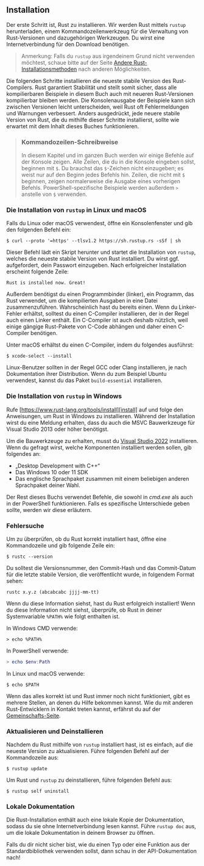 ## Installation

Der erste Schritt ist, Rust zu installieren. Wir werden Rust mittels `rustup`
herunterladen, einem Kommandozeilenwerkzeug für die Verwaltung von Rust-Versionen
und dazugehörigen Werkzeugen. Du wirst eine Internetverbindung für den Download
benötigen.

> Anmerkung: Falls du `rustup` aus irgendeinem Grund nicht verwenden möchtest,
> schaue bitte auf der Seite [Andere Rust-Installationsmethoden][otherinstall]
> nach anderen Möglichkeiten.

Die folgenden Schritte installieren die neueste stabile Version des
Rust-Compilers. Rust garantiert Stabilität und stellt somit sicher,
dass alle kompilierbaren Beispiele in diesem Buch auch mit neueren
Rust-Versionen kompilierbar bleiben werden. Die Konsolenausgabe
der Beispiele kann sich zwischen Versionen leicht unterscheiden,
weil Rust oft Fehlermeldungen und Warnungen verbessert.
Anders ausgedrückt, jede neuere stabile Version von Rust, die du
mithilfe dieser Schritte installierst, sollte wie erwartet mit dem
Inhalt dieses Buches funktionieren.

> ### Kommandozeilen-Schreibweise
>
> In diesem Kapitel und im ganzen Buch werden wir einige Befehle auf der
> Konsole zeigen. Alle Zeilen, die du in die Konsole eingeben sollst,
> beginnen mit `$`. Du brauchst das `$`-Zeichen nicht einzugeben;
> es weist nur auf den Beginn jedes Befehls hin. Zeilen, die nicht mit
> `$` beginnen, zeigen normalerweise die Ausgabe eines vorherigen Befehls.
> PowerShell-spezifische Beispiele werden außerdem `>` anstelle von `$`
> verwenden.

### Die Installation von `rustup` in Linux und macOS

Falls du Linux oder macOS verwendest, öffne ein Konsolenfenster und gib den
folgenden Befehl ein:

```console
$ curl --proto '=https' --tlsv1.2 https://sh.rustup.rs -sSf | sh
```

Dieser Befehl lädt ein Skript herunter und startet die Installation
von `rustup`, welches die neueste stabile Version von Rust installiert.
Du wirst ggf. aufgefordert, dein Passwort einzugeben. Nach erfolgreicher
Installation erscheint folgende Zeile:

```text
Rust is installed now. Great!
```

Außerdem benötigst du einen Programmbinder (linker), ein Programm, das Rust
verwendet, um die kompilierten Ausgaben in eine Datei zusammenzuführen.
Wahrscheinlich hast du bereits einen. Wenn du Linker-Fehler erhältst, solltest
du einen C-Compiler installieren, der in der Regel auch einen Linker enthält.
Ein C-Compiler ist auch deshalb nützlich, weil einige gängige Rust-Pakete von
C-Code abhängen und daher einen C-Compiler benötigen.

Unter macOS erhältst du einen C-Compiler, indem du folgendes ausführst:

```console
$ xcode-select --install
```

Linux-Benutzer sollten in der Regel GCC oder Clang installieren, je nach
Dokumentation ihrer Distribution. Wenn du zum Beispiel Ubuntu verwendest,
kannst du das Paket `build-essential` installieren.

### Die Installation von `rustup` in Windows

Rufe [https://www.rust-lang.org/tools/install][install] auf und folge
den Anweisungen, um Rust in Windows zu installieren. Während der Installation
wirst du eine Meldung erhalten, dass du auch die MSVC Bauwerkzeuge für Visual
Studio 2013 oder höher benötigst.

Um die Bauwerkzeuge zu erhalten, musst du [Visual Studio 2022][visualstudio]
installieren. Wenn du gefragt wirst, welche Komponenten installiert werden
sollen, gib folgendes an:

* „Desktop Development with C++“
* Das Windows 10 oder 11 SDK
* Das englische Sprachpaket zusammen mit einem beliebigen anderen Sprachpaket
  deiner Wahl.

Der Rest dieses Buchs verwendet Befehle, die sowohl in *cmd.exe* als auch
in der PowerShell funktionieren. Falls es spezifische Unterschiede geben sollte,
werden wir diese erläutern.

### Fehlersuche

Um zu überprüfen, ob du Rust korrekt installiert hast, öffne eine
Kommandozeile und gib folgende Zeile ein:

```console
$ rustc --version
```

Du solltest die Versionsnummer, den Commit-Hash und das Commit-Datum für die
letzte stabile Version, die veröffentlicht wurde, in folgendem Format sehen:

```text
rustc x.y.z (abcabcabc jjjj-mm-tt)
```

Wenn du diese Information siehst, hast du Rust erfolgreich installiert! Wenn du
diese Information nicht siehst, überprüfe, ob Rust in deiner Systemvariable
`%PATH%` wie folgt enthalten ist.

In Windows CMD verwende:

```console
> echo %PATH%
```

In PowerShell verwende:

```powershell
> echo $env:Path
```

In Linux und macOS verwende:

```console
$ echo $PATH
```

Wenn das alles korrekt ist und Rust immer noch nicht funktioniert, gibt es
mehrere Stellen, an denen du Hilfe bekommen kannst. Wie du mit anderen
Rust-Entwicklern in Kontakt treten kannst, erfährst du auf der
[Gemeinschafts-Seite][community].

### Aktualisieren und Deinstallieren

Nachdem du Rust mithilfe von `rustup` installiert hast, ist es einfach,
auf die neueste Version zu aktualisieren. Führe folgenden Befehl auf der
Kommandozeile aus:

```console
$ rustup update
```

Um Rust und `rustup` zu deinstallieren, führe folgenden Befehl aus:

```console
$ rustup self uninstall
```

### Lokale Dokumentation

Die Rust-Installation enthält auch eine lokale Kopie der Dokumentation, sodass
du sie ohne Internetverbindung lesen kannst. Führe `rustup doc` aus, um die
lokale Dokumentation in deinem Browser zu öffnen.

Falls du dir nicht sicher bist, wie du einen Typ oder eine Funktion aus der
Standardbibliothek verwenden sollst, dann schau in der API-Dokumentation nach!

[community]: https://www.rust-lang.org/community
[install]: https://www.rust-lang.org/tools/install
[otherinstall]: https://forge.rust-lang.org/infra/other-installation-methods.html
[visualstudio]: https://visualstudio.microsoft.com/downloads/
